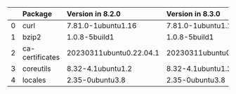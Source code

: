 <!-- markdown-link-check-disable -->

|    | Package         | Version in 8.2.0        | Version in 8.3.0        | Status   |
|---:|:----------------|:------------------------|:------------------------|:---------|
|  0 | curl            | 7.81.0-1ubuntu1.16      | 7.81.0-1ubuntu1.17      | UPDATED  |
|  1 | bzip2           | 1.0.8-5build1           | 1.0.8-5build1           |          |
|  2 | ca-certificates | 20230311ubuntu0.22.04.1 | 20230311ubuntu0.22.04.1 |          |
|  3 | coreutils       | 8.32-4.1ubuntu1.2       | 8.32-4.1ubuntu1.2       |          |
|  4 | locales         | 2.35-0ubuntu3.8         | 2.35-0ubuntu3.8         |          |
